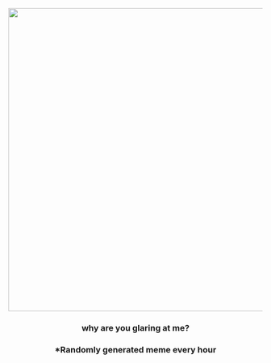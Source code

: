 <p align="center">
        <img src="https://i.redd.it/ptfvjx12fz491.jpg" width="600" height="600">
        </p>
        <h3 align="center">why are you glaring at me?</h3>
        <h3 align="center">*Randomly generated meme every hour</h3>
    